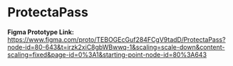 # ProtectaPass

**Figma Prototype Link:** https://www.figma.com/proto/TEBOGEcGuf284FCgV9tadD/ProtectaPass?node-id=80-643&t=irzk2xiC8gbWBwwq-1&scaling=scale-down&content-scaling=fixed&page-id=0%3A1&starting-point-node-id=80%3A643
